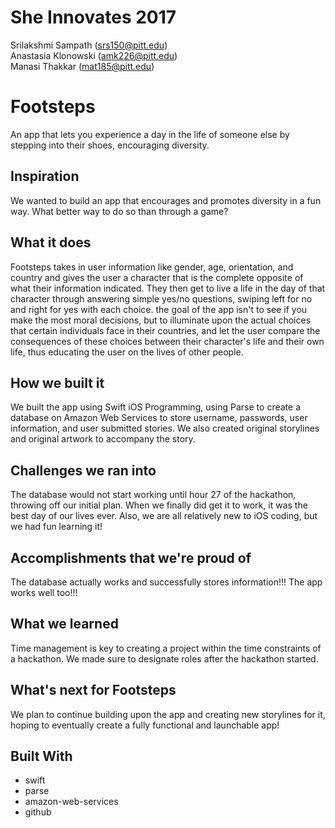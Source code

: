 # She Innovates 2017

Srilakshmi Sampath ([srs150@pitt.edu](mailto:s@pitt.edu))
<br>
Anastasia Klonowski ([amk226@pitt.edu](mailto:amk226@pitt.edu))
<br>
Manasi Thakkar ([mat185@pitt.edu](mailto:mat185@pitt.edu))

# Footsteps
An app that lets you experience a day in the life of someone else by stepping into their shoes, encouraging diversity.

## Inspiration 
We wanted to build an app that encourages and promotes diversity in a fun way. What better way to do so than through a game?

## What it does 
Footsteps takes in user information like gender, age, orientation, and country and gives the user a character that is the complete opposite of what their information indicated. They then get to live a life in the day of that character through answering simple yes/no questions, swiping left for no and right for yes with each choice. the goal of the app isn't to see if you make the most moral decisions, but to illuminate upon the actual choices that certain individuals face in their countries, and let the user compare the consequences of these choices between their character's life and their own life, thus educating the user on the lives of other people.

## How we built it 
We built the app using Swift iOS Programming, using Parse to create a database on Amazon Web Services to store username, passwords, user information, and user submitted stories. We also created original storylines and original artwork to accompany the story.

## Challenges we ran into 
The database would not start working until hour 27 of the hackathon, throwing off our initial plan. When we finally did get it to work, it was the best day of our lives ever. Also, we are all relatively new to iOS coding, but we had fun learning it!

## Accomplishments that we're proud of 
The database actually works and successfully stores information!!! The app works well too!!!

## What we learned 
Time management is key to creating a project within the time constraints of a hackathon. We made sure to designate roles after the hackathon started.

## What's next for Footsteps 
We plan to continue building upon the app and creating new storylines for it, hoping to eventually create a fully functional and launchable app!

## Built With
- swift
- parse
- amazon-web-services
- github

